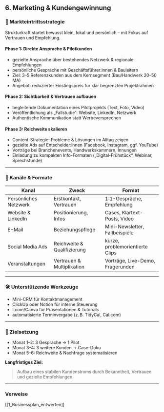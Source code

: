 ## 6. Marketing & Kundengewinnung

### 🚀 Markteintrittsstrategie

Strukturkraft startet bewusst klein, lokal und persönlich – mit Fokus auf Vertrauen und Empfehlung.

#### Phase 1: Direkte Ansprache & Pilotkunden

- gezielte Ansprache über bestehendes Netzwerk & regionale Empfehlungen
- persönliche Gespräche mit Geschäftsführer:innen & Bauleitern
- Ziel: 3–5 Referenzkunden aus dem Kernsegment (Bau/Handwerk 20–50 MA)
- Angebot: reduzierter Einstiegspreis für klar begrenzten Projektrahmen

#### Phase 2: Sichtbarkeit & Vertrauen aufbauen

- begleitende Dokumentation eines Pilotprojekts (Text, Foto, Video)
- Veröffentlichung als „Fallstudie“: Website, LinkedIn, Netzwerk
- Authentische Kommunikation statt Werbeversprechen

#### Phase 3: Reichweite skalieren

- Content-Strategie: Probleme & Lösungen im Alltag zeigen
- gezielte Ads auf Entscheider:innen (Facebook, Instagram, ggf. YouTube)
- Vorträge bei Branchenevents, Handwerkskammern, Innungen
- Einladung zu kompakten Info-Formaten („Digital-Frühstück“, Webinar, Sprechstunde)

---

### 🧲 Kanäle & Formate

| Kanal            | Zweck                       | Format                             |
| ---------------- | --------------------------- | ---------------------------------- |
| Persönliches Netzwerk | Erstkontakt, Vertrauen     | 1:1-Gespräche, Empfehlung          |
| Website & LinkedIn   | Positionierung, Infos       | Cases, Klartext-Posts, Video       |
| E-Mail             | Beziehungspflege             | Mini-Newsletter, Fallbeispiele     |
| Social Media Ads   | Reichweite & Qualifizierung  | kurze, problemorientierte Clips    |
| Veranstaltungen    | Vertrauen & Multiplikation   | Vorträge, Live-Demo, Fragerunden   |

---

### 🛠 Unterstützende Werkzeuge

- Mini-CRM für Kontaktmanagement
- ClickUp oder Notion für interne Steuerung
- Loom/Canva für Präsentationen & Tutorials
- automatisierte Terminvergabe (z. B. TidyCal, Cal.com)

---

### 🥅 Zielsetzung

- Monat 1–2: 3 Gespräche → 1 Pilot
- Monat 3–4: 3 weitere Kunden → Case-Doku
- Monat 5–6: Reichweite & Nachfrage systematisieren

**Langfristiges Ziel:**  
> Aufbau eines stabilen Kundenstroms durch Bekanntheit, Vertrauen und gezielte Empfehlungen.



---
### Verweise
[[1_Businessplan_entwerfen]]